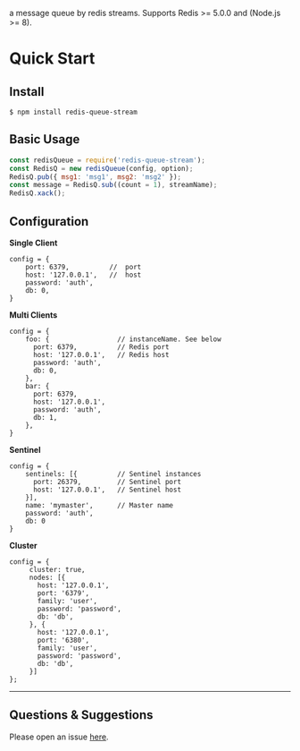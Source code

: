a message queue by redis streams.
Supports Redis >= 5.0.0 and (Node.js >= 8).

# Quick Start

## Install

```shell
$ npm install redis-queue-stream
```

## Basic Usage

```javascript
const redisQueue = require('redis-queue-stream');
const RedisQ = new redisQueue(config, option);
RedisQ.pub({ msg1: 'msg1', msg2: 'msg2' });
const message = RedisQ.sub((count = 1), streamName);
RedisQ.xack();
```

## Configuration

**Single Client**

```
config = {
    port: 6379,          //  port
    host: '127.0.0.1',   //  host
    password: 'auth',
    db: 0,
}
```

**Multi Clients**

```
config = {
    foo: {                 // instanceName. See below
      port: 6379,          // Redis port
      host: '127.0.0.1',   // Redis host
      password: 'auth',
      db: 0,
    },
    bar: {
      port: 6379,
      host: '127.0.0.1',
      password: 'auth',
      db: 1,
    },
}
```

**Sentinel**

```
config = {
    sentinels: [{          // Sentinel instances
      port: 26379,         // Sentinel port
      host: '127.0.0.1',   // Sentinel host
    }],
    name: 'mymaster',      // Master name
    password: 'auth',
    db: 0
}
```

**Cluster**

```
config = {
     cluster: true,
     nodes: [{
       host: '127.0.0.1',
       port: '6379',
       family: 'user',
       password: 'password',
       db: 'db',
     }, {
       host: '127.0.0.1',
       port: '6380',
       family: 'user',
       password: 'password',
       db: 'db',
     }]
};
```

---

## Questions & Suggestions

Please open an issue [here](https://github.com/tong3jie/redis-queue-stream/issues).
